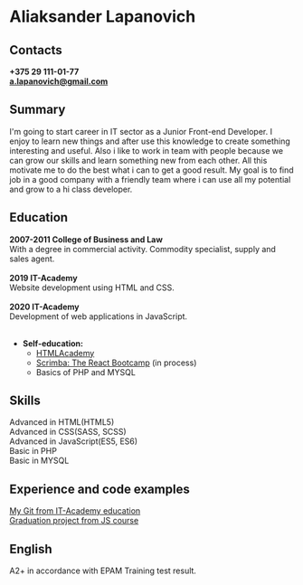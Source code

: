 # Aliaksander Lapanovich
## Contacts
**+375 29 111-01-77**<br/>
**a.lapanovich@gmail.com**
## Summary
I'm going to start career in IT sector as a Junior Front-end Developer. I enjoy to learn new things and after use this knowledge to create something interesting and useful.
Also i like to work in team with people because we can grow our skills and learn something new from each other. All this motivate me to do the best what i can to get a good result.
My goal is to find job in a good company with a friendly team where i can use all my potential and grow to a hi class developer.
## Education
**2007-2011 College of Business and Law**<br/>
With a degree in commercial activity. Commodity specialist, supply and sales agent.
<br/><br/>
**2019 IT-Academy**<br/>
Website development using HTML and CSS.
<br/><br/>
**2020 IT-Academy**<br/>
Development of web applications in JavaScript.
<br/><br/>
* **Self-education:**
  * [HTMLAcademy](https://htmlacademy.ru/profile/alekslap)
  * [Scrimba: The React Bootcamp](https://scrimba.com/course/greact) (in process)
  * Basics of PHP and MYSQL
## Skills
Advanced in HTML(HTML5)<br/>
Advanced in CSS(SASS, SCSS)<br/>
Advanced in JavaScript(ES5, ES6)<br/>
Basic in PHP<br/>
Basic in MYSQL
## Experience and code examples
[My Git from IT-Academy education](https://github.com/AleksLap/it-academy)<br/>
[Graduation project from JS course](https://github.com/AleksLap/it-academy/tree/master/SnakeGame)
## English
A2+ in accordance with EPAM Training test result.

